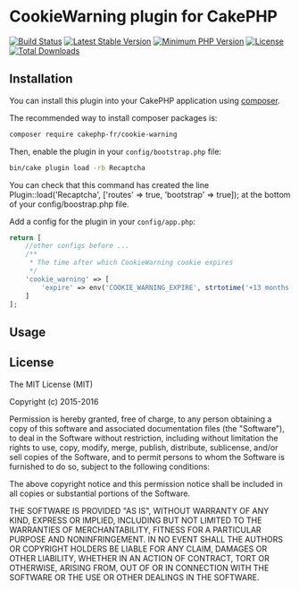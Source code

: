 # CookieWarning plugin for CakePHP

[![Build Status](https://api.travis-ci.org/cakephp-fr/cookie-warning.png?branch=master)](https://travis-ci.org/cakephp-fr/cookie-warning)
[![Latest Stable Version](https://poser.pugx.org/cakephp-fr/cookie-warning/v/stable.png)](https://packagist.org/packages/cakephp-fr/cookie-warning)
[![Minimum PHP Version](http://img.shields.io/badge/php-%3E%3D%205.4-8892BF.svg)](https://php.net/)
[![License](https://poser.pugx.org/cakephp-fr/cookie-warning/license.png)](https://packagist.org/packages/cakephp-fr/cookie-warning)
[![Total Downloads](https://poser.pugx.org/cakephp-fr/cookie-warning/d/total.png)](https://packagist.org/packages/cakephp-fr/cookie-warning)

## Installation

You can install this plugin into your CakePHP application using [composer](http://getcomposer.org).

The recommended way to install composer packages is:

```bash
composer require cakephp-fr/cookie-warning
```

Then, enable the plugin in your `config/bootstrap.php` file:

```bash
bin/cake plugin load -rb Recaptcha
```

You can check that this command has created the line Plugin::load('Recaptcha', ['routes' => true, 'bootstrap' => true]); at the bottom of your config/boostrap.php file.

Add a config for the plugin in your `config/app.php`:

```php
return [
    //other configs before ...
    /**
     * The time after which CookieWarning cookie expires
     */
    'cookie_warning' => [
        'expire' => env('COOKIE_WARNING_EXPIRE', strtotime('+13 months'))
    ]
];
```

## Usage


## License

The MIT License (MIT)

Copyright (c) 2015-2016 <cakephp-fr Contributors>

Permission is hereby granted, free of charge, to any person obtaining a copy
of this software and associated documentation files (the "Software"), to deal
in the Software without restriction, including without limitation the rights
to use, copy, modify, merge, publish, distribute, sublicense, and/or sell
copies of the Software, and to permit persons to whom the Software is
furnished to do so, subject to the following conditions:

The above copyright notice and this permission notice shall be included in
all copies or substantial portions of the Software.

THE SOFTWARE IS PROVIDED "AS IS", WITHOUT WARRANTY OF ANY KIND, EXPRESS OR
IMPLIED, INCLUDING BUT NOT LIMITED TO THE WARRANTIES OF MERCHANTABILITY,
FITNESS FOR A PARTICULAR PURPOSE AND NONINFRINGEMENT. IN NO EVENT SHALL THE
AUTHORS OR COPYRIGHT HOLDERS BE LIABLE FOR ANY CLAIM, DAMAGES OR OTHER
LIABILITY, WHETHER IN AN ACTION OF CONTRACT, TORT OR OTHERWISE, ARISING FROM,
OUT OF OR IN CONNECTION WITH THE SOFTWARE OR THE USE OR OTHER DEALINGS IN
THE SOFTWARE.
